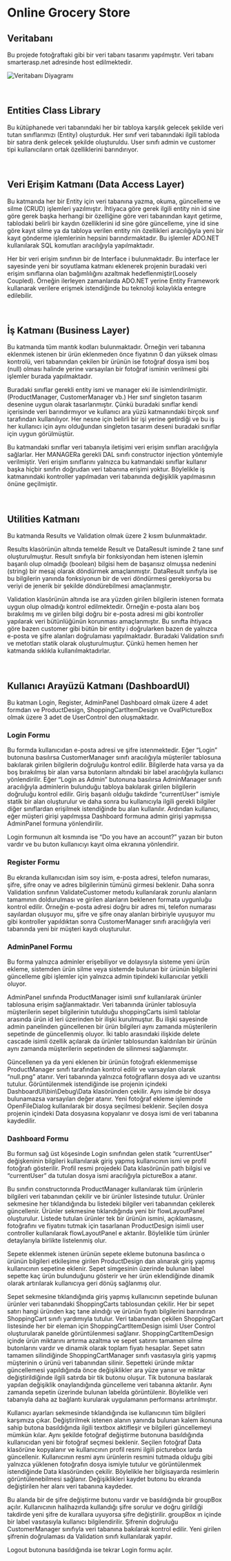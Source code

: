 # Online Grocery Store  

## Veritabanı
Bu projede fotoğraftaki gibi bir veri tabanı tasarımı yapılmıştır. Veri tabanı smarterasp.net adresinde host edilmektedir.

![Veritabanı Diyagramı](image.jpg)

<br>

## Entities Class Library

Bu kütüphanede veri tabanındaki her bir tabloya karşılık gelecek şekilde veri tutan sınıflarımızı (Entity) oluşturduk. Her sınıf veri tabanındaki ilgili tabloda bir satıra denk gelecek şekilde oluşturuldu. User sınıfı admin ve customer tipi kullanıcıların ortak özelliklerini barındırıyor.

<br>

## Veri Erişim Katmanı (Data Access Layer)

Bu katmanda her bir Entity için veri tabanına yazma, okuma, güncelleme ve silme (CRUD) işlemleri yazılmıştır. İhtiyaca göre gerek ilgili entity nin id sine göre gerek başka herhangi bir özelliğine göre veri tabanından kayıt getirme, tablodaki belirli bir kaydın özelliklerini id sine göre güncelleme, yine id sine göre kayıt silme ya da tabloya verilen entity nin özellikleri aracılığıyla yeni bir kayıt gönderme işlemlerinin hepsini barındırmaktadır. Bu işlemler ADO.NET kullanılarak SQL komutları aracılığıyla yapılmaktadır.

Her bir veri erişim sınıfının bir de Interface i bulunmaktadır. Bu interface ler sayesinde yeni bir soyutlama katmanı eklenerek projenin buradaki veri erişim sınıflarına olan bağımlılığını azaltmak hedeflenmiştir(Loosely Coupled). Örneğin ilerleyen zamanlarda ADO.NET yerine Entity Framework kullanarak verilere erişmek istendiğinde bu teknoloji kolaylıkla entegre edilebilir.

<br>

## İş Katmanı (Business Layer)
Bu katmanda tüm mantık kodları bulunmaktadır. Örneğin veri tabanına eklenmek istenen bir ürün eklenmeden önce fiyatının 0 dan yüksek olması kontrolü, veri tabanından çekilen bir ürünün ise fotoğraf dosya ismi boş (null) olması halinde yerine varsayılan bir fotoğraf isminin verilmesi gibi işlemler burada yapılmaktadır. 

Buradaki sınıflar gerekli entity ismi ve manager eki ile isimlendirilmiştir. (ProductManager, CustomerManager vb.) Her sınıf singleton tasarım desenine uygun olarak tasarlanmıştır. Çünkü buradaki sınıflar kendi içerisinde veri barındırmıyor ve kullanıcı ara yüzü katmanındaki birçok sınıf tarafından kullanılıyor. Her nesne için belirli bir işi yerine getirdiği ve bu iş her kullanıcı için aynı olduğundan singleton tasarım deseni buradaki sınıflar için uygun görülmüştür.

Bu katmandaki sınıflar veri tabanıyla iletişimi veri erişim sınıfları aracılığıyla sağlarlar. Her MANAGERa gerekli DAL sınıfı constructor injection yöntemiyle verilmiştir.  Veri erişim sınıflarını yalnızca bu katmandaki sınıflar kullanır başka hiçbir sınıfın doğrudan veri tabanına erişimi yoktur. Böylelikle iş katmanındaki kontroller yapılmadan veri tabanında değişiklik yapılmasının önüne geçilmiştir.

<br>

## Utilities Katmanı
Bu katmanda Results ve Validation olmak üzere 2 kısım bulunmaktadır. 

Results klasörünün altında temelde Result ve DataResult isminde 2 tane sınıf oluşturulmuştur. Result sınıfıyla bir fonksiyondan hem istenen işlemin başarılı olup olmadığı (boolean) bilgisi hem de başarısız olmuşsa nedenini (string) bir mesaj olarak döndürmek amaçlanmıştır. DataResult sınıfıyla ise bu bilgilerin yanında fonksiyonun bir de veri döndürmesi gerekiyorsa bu veriyi de jenerik bir şekilde döndürebilmesi amaçlanmıştır. 

Validation klasörünün altında ise ara yüzden girilen bilgilerin istenen formata uygun olup olmadığı kontrol edilmektedir. Örneğin e-posta alanı boş bırakılmış mı ve girilen bilgi doğru bir e-posta adresi mi gibi kontroller yapılarak veri bütünlüğünün korunması amaçlanmıştır. Bu sınıfta ihtiyaca göre bazen customer gibi bütün bir entity i doğrularken bazen de yalnızca e-posta ve şifre alanları doğrulaması yapılmaktadır. Buradaki Validation sınıfı ve metotları statik olarak oluşturulmuştur. Çünkü hemen hemen her katmanda sıklıkla kullanılmaktadırlar.

<br>

## Kullanıcı Arayüzü Katmanı (DashboardUI)
Bu katman Login, Register, AdminPanel Dashboard olmak üzere 4 adet formdan ve ProductDesign, ShoppingCartItemDesign ve OvalPictureBox olmak üzere 3 adet de UserControl den oluşmaktadır. 

### Login Formu
Bu formda kullanıcıdan e-posta adresi ve şifre istenmektedir. Eğer “Login” butonuna basılırsa CustomerManager sınıfı aracılığıyla müşteriler tablosuna bakılarak girilen bilgilerin doğruluğu kontrol edilir. Bilgilerde hata varsa ya da boş bırakılmış bir alan varsa butonların altındaki bir label aracılığıyla kullanıcı yönlendirilir. Eğer “Login as Admin” butonuna basılırsa AdminManager sınıfı aracılığıyla adminlerin bulunduğu tabloya bakılarak girilen bilgilerin doğruluğu kontrol edilir. 
Giriş başarılı olduğu takdirde “currentUser” ismiyle statik bir alan oluşturulur ve daha sonra bu kullanıcıyla ilgili gerekli bilgiler diğer sınıflardan erişilmek istendiğinde bu alan kullanılır. Ardından kullanıcı, eğer müşteri girişi yapılmışsa Dashboard formuna admin girişi yapmışsa AdminPanel formuna yönlendirilir. 

Login formunun alt kısmında ise “Do you have an account?” yazan bir buton vardır ve bu buton kullanıcıyı kayıt olma ekranına yönlendirir.

### Register Formu
Bu ekranda kullanıcıdan isim soy isim, e-posta adresi, telefon numarası, şifre, şifre onay ve adres bilgilerinin tümünü girmesi beklenir. Daha sonra Validation sınıfının ValidateCustomer metodu kullanılarak zorunlu alanların tamamının doldurulması ve girilen alanların beklenen formata uygunluğu kontrol edilir. Örneğin e-posta adresi doğru bir adres mi, telefon numarası sayılardan oluşuyor mu, şifre ve şifre onay alanları birbiriyle uyuşuyor mu gibi kontroller yapıldıktan sonra CustomerManager sınıfı aracılığıyla veri tabanında yeni bir müşteri kaydı oluşturulur.

### AdminPanel Formu
Bu forma yalnızca adminler erişebiliyor ve dolayısıyla sisteme yeni ürün ekleme, sistemden ürün silme veya sistemde bulunan bir ürünün bilgilerini güncelleme gibi işlemler için yalnızca admin tipindeki kullanıcılar yetkili oluyor.

AdminPanel sınıfında ProductManager isimli sınıf kullanılarak ürünler tablosuna erişim sağlanmaktadır. Veri tabanında ürünler tablosuyla müşterilerin sepet bilgilerinin tutulduğu shoppingCarts isimli tablolar arasında ürün id leri üzerinden bir ilişki kurulmuştur. Bu ilişki sayesinde admin panelinden güncellenen bir ürün bilgileri aynı zamanda müşterilerin sepetinde de güncellenmiş oluyor. İki tablo arasındaki ilişkide delete cascade isimli özellik açılarak da ürünler tablosundan kaldırılan bir ürünün aynı zamanda müşterilerin sepetinden de silinmesi sağlanmıştır.

Güncellenen ya da yeni eklenen bir ürünün fotoğrafı eklenmemişse ProductManager sınıfı tarafından kontrol edilir ve varsayılan olarak “null.png” atanır. Veri tabanında yalnızca fotoğrafların dosya adı ve uzantısı tutulur. Görüntülenmek istendiğinde ise projenin içindeki DashboardUI\bin\Debug\Data klasöründen çekilir. Aynı isimde bir dosya bulunamazsa varsayılan değer atanır. Yeni fotoğraf ekleme işleminde OpenFileDialog kullanılarak bir dosya seçilmesi beklenir. Seçilen dosya projenin içindeki Data dosyasına kopyalanır ve dosya ismi de veri tabanına kaydedilir.

### Dashboard Formu
Bu formun sağ üst köşesinde Login sınıfından gelen statik “currentUser” değişkeninin bilgileri kullanılarak giriş yapmış kullanıcının ismi ve profil fotoğrafı gösterilir. Profil resmi projedeki Data klasörünün path bilgisi ve “currentUser” da tutulan dosya ismi aracılığıyla pictureBox a atanır.

Bu sınıfın constructorında ProductManager kullanılarak tüm ürünlerin bilgileri veri tabanından çekilir ve bir ürünler listesinde tutulur. Ürünler sekmesine her tıklandığında bu listedeki bilgiler veri tabanından çekilerek güncellenir. Ürünler sekmesine tıklandığında yeni bir flowLayoutPanel oluşturulur. Listede tutulan ürünler tek bir ürünün ismini, açıklamasını, fotoğrafını ve fiyatını tutmak için tasarlanan ProductDesign isimli user controller kullanılarak flowLayoutPanel e aktarılır. Böylelikle tüm ürünler detaylarıyla birlikte listelenmiş olur. 

Sepete eklenmek istenen ürünün sepete ekleme butonuna basılınca o ürünün bilgileri etkileşime girilen ProductDesign dan alınarak giriş yapmış kullanıcının sepetine eklenir. Sepet simgesinin üzerinde bulunan label sepette kaç ürün bulunduğunu gösterir ve her ürün eklendiğinde dinamik olarak artırılarak kullanıcıya geri dönüş sağlanmış olur.

Sepet sekmesine tıklandığında giriş yapmış kullanıcının sepetinde bulunan ürünler veri tabanındaki ShoppingCarts tablosundan çekilir. Her bir sepet satırı hangi üründen kaç tane alındığı ve ürünün fıyatı bilgilerini barındıran ShoppingCart sınıfı yardımıyla tutulur. Veri tabanından çekilen ShoppingCart listesinde her bir eleman için ShoppingCartItemDesign isimli User Control oluşturularak panelde görüntülenmesi sağlanır. ShoppingCartItemDesign içinde ürün miktarını artırma azaltma ve sepet satırını tamamen silme butonlarını vardır ve dinamik olarak toplam fiyatı hesaplar. Sepet satırı tamamen silindiğinde ShoppingCartManager sınıfı vasıtasıyla giriş yapmış müşterinin o ürünü veri tabanından silinir. Sepetteki üründe miktar güncellemesi yapıldığında önce değişiklikler ara yüze yansır ve miktar değiştirildiğinde ilgili satırda bir tik butonu oluşur. Tik butonuna basılarak yapılan değişiklik onaylandığında güncelleme veri tabanına aktarılır. Aynı zamanda sepetin üzerinde bulunan labelda görüntülenir. Böylelikle veri tabanıyla daha az bağlantı kurularak uygulamanın performansı artırılmıştır.  

Kullanıcı ayarları sekmesinde tıklandığında ise kullanıcının tüm bilgileri karşımıza çıkar. Değiştirilmek istenen alanın yanında bulunan kalem ikonuna sahip butona basıldığında ilgili textbox aktifleşir ve bilgileri güncellemeyi mümkün kılar. Aynı şekilde fotoğraf değiştirme butonuna basıldığında kullanıcıdan yeni bir fotoğraf seçmesi beklenir. Seçilen fotoğraf Data klasörüne kopyalanır ve kullanıcının profil resmi ilgili picturebox larda güncellenir. Kullanıcının resmi aynı ürünlerin resmini tutmada olduğu gibi yalnızca yüklenen fotoğrafın dosya ismiyle tutulur ve görüntülenmek istendiğinde Data klasöründen çekilir. Böylelikle her bilgisayarda resimlerin görüntülenebilmesi sağlanır. Değişiklikleri kaydet butonu bu ekranda değiştirilen her alanı veri tabanına kaydeder.

Bu alanda bir de şifre değiştirme butonu vardır ve basıldığında bir groupBox açılır. Kullanıcının halihazırda kullandığı şifre sorulur ve doğru girildiği takdirde yeni şifre de kurallara uyuyorsa şifre değiştirilir. groupBox ın içinde bir label vasıtasıyla kullanıcı bilgilendirilir. Şifrenin doğruluğu CustomerManager sınıfıyla veri tabanına bakılarak kontrol edilir. Yeni girilen şifrenin doğrulaması da Validation sınıfı kullanılarak yapılır.

Logout butonuna basıldığında ise tekrar Login formu açılır. 
